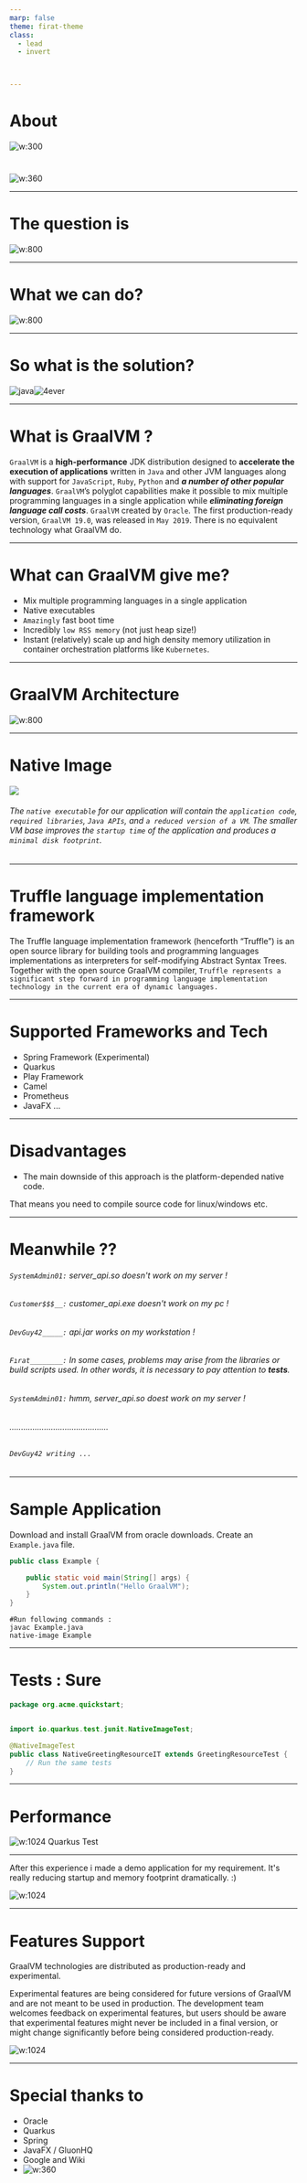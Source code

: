 ```yaml
---
marp: false
theme: firat-theme
class:
  - lead
  - invert



---
```

<!-- _footer: Fırat GÜRSOY - Senior Software Developer / May 2021--> 


# About
![w:300](https://raw.githubusercontent.com/firatgursoy/graalvm-presentation/main/images/logo.svg)

#
![w:360](https://raw.githubusercontent.com/firatgursoy/graalvm-presentation/main/images/adesso-logo.png)

---
# The question is
![w:800](https://raw.githubusercontent.com/firatgursoy/graalvm-presentation/main/images/frame-why-java-slow.png)

---
# What we can do?
![w:800](https://raw.githubusercontent.com/firatgursoy/graalvm-presentation/main/images/frame-java-performance.png)

---
# So what is the solution?
![java](https://raw.githubusercontent.com/firatgursoy/graalvm-presentation/main/images/comic1.png)![4ever](https://raw.githubusercontent.com/firatgursoy/graalvm-presentation/main/images/comic2.png)

---
# What is GraalVM ?

`GraalVM` is a **high-performance** JDK distribution designed to **accelerate the execution of applications** written in `Java` and other JVM languages along with support for `JavaScript`, `Ruby`, `Python` and **_a number of other popular languages_**. `GraalVM`’s polyglot capabilities make it possible to mix multiple programming languages in a single application while **_eliminating foreign language call costs_**.
`GraalVM` created by ``Oracle``. The first production-ready version, ``GraalVM 19.0``, was released in ``May 2019``. There is no equivalent technology what GraalVM do.

---
# What can GraalVM give me?
* Mix multiple programming languages in a single application 
* Native executables
* ``Amazingly`` fast boot time
* Incredibly ``low RSS memory`` (not just heap size!)
* Instant (relatively) scale up and high density memory utilization in container orchestration platforms like ``Kubernetes``.

---

# GraalVM Architecture

![w:800](https://raw.githubusercontent.com/firatgursoy/graalvm-presentation/main/images/architecture.png)

---
# Native Image


![](https://raw.githubusercontent.com/firatgursoy/graalvm-presentation/main/images/native-executable-process.png)

###### The ``native executable`` for our application will contain the ``application code``, ``required libraries``, ``Java APIs``, and ``a reduced version of a VM``. The smaller VM base improves the ``startup time`` of the application and produces a ``minimal disk footprint``.


---

# Truffle language implementation framework 

The Truffle language implementation framework (henceforth “Truffle”) is an open source library for building tools and programming languages implementations as interpreters for self-modifying Abstract Syntax Trees. Together with the open source GraalVM compiler, ``Truffle represents a significant step forward in programming language implementation technology in the current era of dynamic languages.``

---
# Supported Frameworks and Tech

* Spring Framework (Experimental)
* Quarkus
* Play Framework
* Camel
* Prometheus
* JavaFX
...

---
# Disadvantages

* The main downside of this approach is the platform-depended native code. 

That means you need to compile source code for linux/windows etc.

---
<!-- 
class:
  - uncover
  - invert
 -->

# Meanwhile ??

###### ``SystemAdmin01:`` server_api.so doesn't work on my server !
###### ``Customer$$$__:`` customer_api.exe doesn't work on my pc !
###### ``DevGuy42_____:`` api.jar works on my workstation !
###### ``Fırat________:`` In some cases, problems may arise from the libraries or build scripts used. In other words, it is necessary to pay attention to  **tests**.
###### ``SystemAdmin01:`` hımm, server_api.so doest work on my server !
###### ...........................................
###### ``DevGuy42 writing ...``

---

# Sample Application

Download and install GraalVM from oracle downloads. Create an ``Example.java`` file.

```java
public class Example {

    public static void main(String[] args) {
        System.out.println("Hello GraalVM");
    }
}
```

```shell
#Run following commands :
javac Example.java
native-image Example
```

---

<!-- 
class:
  - lead
  - invert
 -->

# Tests : Sure

```java
package org.acme.quickstart;


import io.quarkus.test.junit.NativeImageTest;

@NativeImageTest 
public class NativeGreetingResourceIT extends GreetingResourceTest { 
    // Run the same tests
}
```

---
# Performance

![w:1024](https://raw.githubusercontent.com/firatgursoy/graalvm-presentation/main/images/quarkus_test.png)
Quarkus Test

---
After this experience i made a demo application for my requirement. It's really reducing startup and memory footprint dramatically. :)

![w:1024](https://raw.githubusercontent.com/firatgursoy/graalvm-presentation/main/images/demoapp.png)

---
# Features Support
GraalVM technologies are distributed as production-ready and experimental.

Experimental features are being considered for future versions of GraalVM and are not meant to be used in production. The development team welcomes feedback on experimental features, but users should be aware that experimental features might never be included in a final version, or might change significantly before being considered production-ready.

![w:1024](https://raw.githubusercontent.com/firatgursoy/graalvm-presentation/main/images/support.png)

---

<!-- _footer: Fırat GÜRSOY - Senior Software Developer / May 2021--> 
# Special thanks to

* Oracle
* Quarkus
* Spring
* JavaFX / GluonHQ
* Google and Wiki
* ![w:360](https://raw.githubusercontent.com/firatgursoy/graalvm-presentation/main/images/adesso-logo.png)
